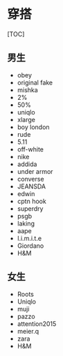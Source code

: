 # 穿搭

[TOC]
## 男生

- obey
- original fake
- mishka
- 2%
- 50%
- uniqlo
- xlarge
- boy london
- rude
- 5.11
- off-white
- nike
- addida
- under armor
- converse
- JEANSDA
- edwin
- cptn hook
- superdry
- psgb
- laking
- aape
- l.i.m.i.t.e
- Giordano
- H&M

## 女生

- Roots
- Uniqlo
- muji
- pazzo
- attention2015
- meier.q
- zara
- H&M